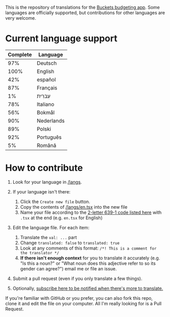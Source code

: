 This is the repository of translations for the [Buckets budgeting app](https://www.budgetwithbuckets.com/).  Some languages are officially supported, but contributions for other languages are very welcome.

# Current language support

<!-- trans stats start -->
| Complete | Language |
|-------|---|
|   97% | Deutsch |
|  100% | English |
|   42% | español |
|   87% | Français |
|    1% | עִברִית |
|   78% | Italiano |
|   56% | Bokmål |
|   90% | Nederlands |
|   89% | Polski |
|   92% | Português |
|    5% | Română |
<!-- trans stats end -->

# How to contribute

1. Look for your language in [/langs](/langs).
1. If your language isn't there:
   1. Click the `Create new file` button.
   1. Copy the contents of [/langs/en.tsx](/langs/en.tsx) into the new file
   1. Name your file according to the [2-letter 639-1 code listed here](https://en.wikipedia.org/wiki/List_of_ISO_639-1_codes) with `.tsx` at the end (e.g. `en.tsx` for English)

1. Edit the language file.  For each item:
   1. Translate the `val: ...` part
   1. Change `translated: false` to `translated: true`
   1. Look at any comments of this format: `/*! This is a comment for the translator */`
   1. **If there isn't enough context** for you to translate it accurately (e.g. "Is this a noun?" or "What noun does this adjective refer to so its gender can agree?") email me or file an issue.
      

1. Submit a pull request (even if you only translate a few things).

1. Optionally, [subscribe here to be notified when there's more to translate.](https://github.com/buckets/translations/issues/31)

If you're familiar with GitHub or you prefer, you can also fork this repo, clone it and edit the file on your computer.  All I'm really looking for is a Pull Request.
